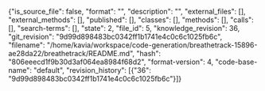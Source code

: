 {"is_source_file": false, "format": "", "description": "", "external_files": [], "external_methods": [], "published": [], "classes": [], "methods": [], "calls": [], "search-terms": [], "state": 2, "file_id": 5, "knowledge_revision": 36, "git_revision": "9d99d898483bc0342ff1b1741e4c0c6c1025fb6c", "filename": "/home/kavia/workspace/code-generation/breathetrack-15896-ae28da22/breathetrack/README.md", "hash": "806eeecd1f9b30d3af064ea8984f68d2", "format-version": 4, "code-base-name": "default", "revision_history": [{"36": "9d99d898483bc0342ff1b1741e4c0c6c1025fb6c"}]}